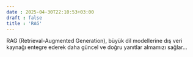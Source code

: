```yaml
---
date : 2025-04-30T22:10:53+03:00
draft : false
title : 'RAG'
---
```

RAG (Retrieval-Augmented Generation), büyük dil modellerine dış veri kaynağı entegre ederek daha güncel ve doğru yanıtlar almamızı sağlar...

